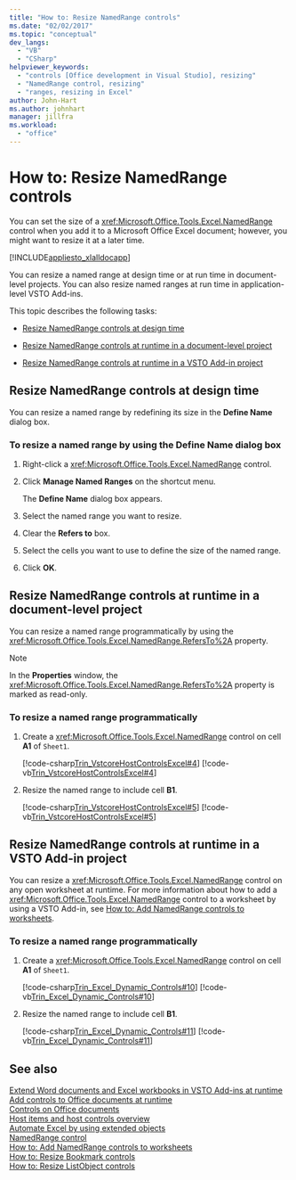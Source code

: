 ```yaml
---
title: "How to: Resize NamedRange controls"
ms.date: "02/02/2017"
ms.topic: "conceptual"
dev_langs: 
  - "VB"
  - "CSharp"
helpviewer_keywords: 
  - "controls [Office development in Visual Studio], resizing"
  - "NamedRange control, resizing"
  - "ranges, resizing in Excel"
author: John-Hart
ms.author: johnhart
manager: jillfra
ms.workload: 
  - "office"
---
```

# How to: Resize NamedRange controls
  You can set the size of a <xref:Microsoft.Office.Tools.Excel.NamedRange> control when you add it to a Microsoft Office Excel document; however, you might want to resize it at a later time.  
  
 [!INCLUDE[appliesto_xlalldocapp](../vsto/includes/appliesto-xlalldocapp-md.md)]  
  
 You can resize a named range at design time or at run time in document-level projects. You can also resize named ranges at run time in application-level VSTO Add-ins.  
  
 This topic describes the following tasks:  
  
-   [Resize NamedRange controls at design time](#designtime)  
  
-   [Resize NamedRange controls at runtime in a document-level project](#runtimedoclevel)  
  
-   [Resize NamedRange controls at runtime in a VSTO Add-in project](#runtimeaddin)  
  
##  <a name="designtime"></a> Resize NamedRange controls at design time  
 You can resize a named range by redefining its size in the **Define Name** dialog box.  
  
### To resize a named range by using the Define Name dialog box  
  
1.  Right-click a <xref:Microsoft.Office.Tools.Excel.NamedRange> control.  
  
2.  Click **Manage Named Ranges** on the shortcut menu.  
  
     The **Define Name** dialog box appears.  
  
3.  Select the named range you want to resize.  
  
4.  Clear the **Refers to** box.  
  
5.  Select the cells you want to use to define the size of the named range.  
  
6.  Click **OK**.  
  
##  <a name="runtimedoclevel"></a> Resize NamedRange controls at runtime in a document-level project  
 You can resize a named range programmatically by using the <xref:Microsoft.Office.Tools.Excel.NamedRange.RefersTo%2A> property.  
  
> [!NOTE]  
>  In the **Properties** window, the <xref:Microsoft.Office.Tools.Excel.NamedRange.RefersTo%2A> property is marked as read-only.  
  
### To resize a named range programmatically  
  
1.  Create a <xref:Microsoft.Office.Tools.Excel.NamedRange> control on cell **A1** of `Sheet1`.  
  
     [!code-csharp[Trin_VstcoreHostControlsExcel#4](../vsto/codesnippet/CSharp/Trin_VstcoreHostControlsExcelCS/Sheet1.cs#4)]
     [!code-vb[Trin_VstcoreHostControlsExcel#4](../vsto/codesnippet/VisualBasic/Trin_VstcoreHostControlsExcelVB/Sheet1.vb#4)]  
  
2.  Resize the named range to include cell **B1**.  
  
     [!code-csharp[Trin_VstcoreHostControlsExcel#5](../vsto/codesnippet/CSharp/Trin_VstcoreHostControlsExcelCS/Sheet1.cs#5)]
     [!code-vb[Trin_VstcoreHostControlsExcel#5](../vsto/codesnippet/VisualBasic/Trin_VstcoreHostControlsExcelVB/Sheet1.vb#5)]  
  
##  <a name="runtimeaddin"></a> Resize NamedRange controls at runtime in a VSTO Add-in project  
 You can resize a <xref:Microsoft.Office.Tools.Excel.NamedRange> control on any open worksheet at runtime. For more information about how to add a <xref:Microsoft.Office.Tools.Excel.NamedRange> control to a worksheet by using a VSTO Add-in, see [How to: Add NamedRange controls to worksheets](../vsto/how-to-add-namedrange-controls-to-worksheets.md).  
  
### To resize a named range programmatically  
  
1.  Create a <xref:Microsoft.Office.Tools.Excel.NamedRange> control on cell **A1** of `Sheet1`.  
  
     [!code-csharp[Trin_Excel_Dynamic_Controls#10](../vsto/codesnippet/CSharp/Trin_Excel_Dynamic_Controls/ThisAddIn.cs#10)]
     [!code-vb[Trin_Excel_Dynamic_Controls#10](../vsto/codesnippet/VisualBasic/Trin_Excel_Dynamic_Controls/ThisAddIn.vb#10)]  
  
2.  Resize the named range to include cell **B1**.  
  
     [!code-csharp[Trin_Excel_Dynamic_Controls#11](../vsto/codesnippet/CSharp/Trin_Excel_Dynamic_Controls/ThisAddIn.cs#11)]
     [!code-vb[Trin_Excel_Dynamic_Controls#11](../vsto/codesnippet/VisualBasic/Trin_Excel_Dynamic_Controls/ThisAddIn.vb#11)]  
  
## See also  
 [Extend Word documents and Excel workbooks in VSTO Add-ins at runtime](../vsto/extending-word-documents-and-excel-workbooks-in-vsto-add-ins-at-run-time.md)   
 [Add controls to Office documents at runtime](../vsto/adding-controls-to-office-documents-at-run-time.md)   
 [Controls on Office documents](../vsto/controls-on-office-documents.md)   
 [Host items and host controls overview](../vsto/host-items-and-host-controls-overview.md)   
 [Automate Excel by using extended objects](../vsto/automating-excel-by-using-extended-objects.md)   
 [NamedRange control](../vsto/namedrange-control.md)   
 [How to: Add NamedRange controls to worksheets](../vsto/how-to-add-namedrange-controls-to-worksheets.md)   
 [How to: Resize Bookmark controls](../vsto/how-to-resize-bookmark-controls.md)   
 [How to: Resize ListObject controls](../vsto/how-to-resize-listobject-controls.md)  
